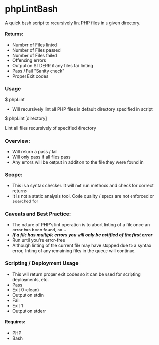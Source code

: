 phpLintBash
===========

A quick bash script to recursively lint PHP files in a given directory.

#### Returns:
* Number of Files linted
* Number of Files passed
* Number of Files failed
 * Offending errors
 * Output on STDERR if any files fail linting
* Pass / Fail "Sanity check"
* Proper Exit codes

### Usage
$ phpLint

- Will recursively lint all PHP files in default directory specified in script

$ phpLint [directory]

Lint all files recursively of specified directory

### Overview:
  
* Will return a pass / fail
* Will only pass if all files pass
* Any errors will be output in addition to the file they were found in

### Scope:
* This is a syntax checker. It will not run methods and check for correct returns
* It is not a static analysis tool. Code quality / specs are not enforced or searched for

### Caveats and Best Practice:
* The nature of PHP's lint operation is to abort linting of a file once an error has been found, so...
* ***If a file has multiple errors you will only be notified of the first error***
* Run until you're error-free
* Although linting of the current file may have stopped due to a syntax error, linting of any remaining files in the queue will continue.

### Scripting / Deployment Usage:
* This will return proper exit codes so it can be used for scripting deployments, etc.
* Pass
 * Exit 0 (clean)
 * Output on stdin
* Fail
 * Exit 1
 * Output on stderr

#### Requires: 
* PHP
* Bash
